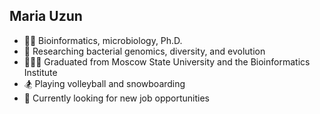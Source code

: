 ## Maria Uzun     

- 👨‍💻 Bioinformatics, microbiology, Ph.D.
- 🧬 Researching bacterial genomics, diversity, and evolution
- 👩🏻‍🎓 Graduated from Moscow State University and the Bioinformatics Institute
- 🏂 Playing volleyball and snowboarding
- 👀 Currently looking for new job opportunities
